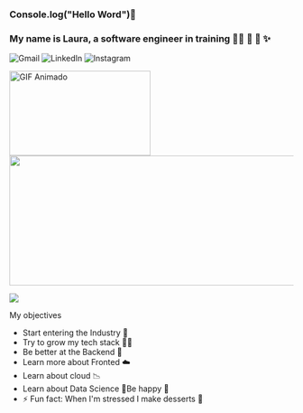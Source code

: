 ### Console.log("Hello Word")👋 
### My name is Laura, a software engineer in training 👩‍💻 🎒 🚀 ✨



![Gmail](https://img.shields.io/badge/Gmail-D14836?style=for-the-badge&logo=gmail&logoColor=white) ![LinkedIn](https://img.shields.io/badge/linkedin-%230077B5.svg?style=for-the-badge&logo=linkedin&logoColor=white)
![Instagram](https://img.shields.io/badge/Instagram-%23E4405F.svg?style=for-the-badge&logo=Instagram&logoColor=white)
<div>
  <img src="https://media.giphy.com/media/jl5q0HJWcDbwQY4nSb/giphy.gif" alt="GIF Animado" width="250" height="150" />
  <img src="https://user-images.githubusercontent.com/55905579/277828233-2572cf19-370e-46c2-bdf3-1b6c79b69f0b.png" width="550" height="230" />
</div>




<p align="left">
  <a href="https://skillicons.dev">
    <img src="https://skillicons.dev/icons?i=git,fastapi,flutter,figma,github,mysql,nextjs,py,ts,react,spring,css,java,ai,linux" />
  </a>
</p>




My objectives
- Start entering the Industry 🌱 
- Try to grow my tech stack 💪🧙
- Be better at the Backend 📝 
- Learn more about Fronted ☁️ 
- Learn about cloud 📉
- Learn about Data Science 
🌈Be happy 🌟
- ⚡ Fun fact: When I'm stressed I make desserts 🍰
